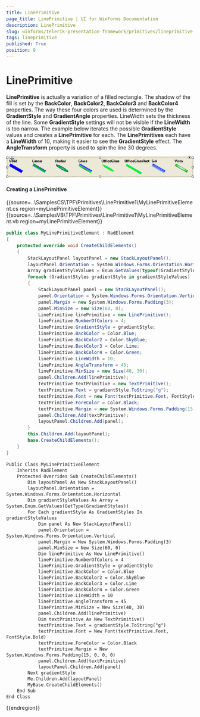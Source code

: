 ```yaml
---
title: LinePrimitive
page_title: LinePrimitive | UI for WinForms Documentation
description: LinePrimitive
slug: winforms/telerik-presentation-framework/primitives/lineprimitive
tags: lineprimitive
published: True
position: 9
---
```


# LinePrimitive


__LinePrimitive__ is actually a variation of a filled rectangle. The shadow of the fill is set by the __BackColor__, __BackColor2__, __BackColor3__ and __BackColor4__ properties. The way these four colors are used is determined by the __GradientStyle__ and __GradientAngle__ properties. LineWidth sets the thickness of the line. Some __GradientStyle__ settings will not be visible if the __LineWidth__ is too narrow. The example below iterates the possible __GradientStyle__ values and creates a __LinePrimitive__ for each. The __LinePrimitives__ each have a __LineWidth__ of 10, making it easier to see the __GradientStyle__ effect. The __AngleTransform__ property is used to spin the line 30 degrees.

![tpf-primitives-lineprimitive 001](images/tpf-primitives-lineprimitive001.png)

#### Creating a LinePrimitive

{{source=..\SamplesCS\TPF\Primitives\LinePrimitive1\MyLinePrimitiveElement.cs region=myLinePrimitiveElement}} 
{{source=..\SamplesVB\TPF\Primitives\LinePrimitive1\MyLinePrimitiveElement.vb region=myLinePrimitiveElement}} 

````C#
public class MyLinePrimitiveElement : RadElement
{
    protected override void CreateChildElements()
    {
        StackLayoutPanel layoutPanel = new StackLayoutPanel();
        layoutPanel.Orientation = System.Windows.Forms.Orientation.Horizontal;
        Array gradientStyleValues = Enum.GetValues(typeof(GradientStyles));
        foreach (GradientStyles gradientStyle in gradientStyleValues)
        {
            StackLayoutPanel panel = new StackLayoutPanel();
            panel.Orientation = System.Windows.Forms.Orientation.Vertical;
            panel.Margin = new System.Windows.Forms.Padding(3);
            panel.MinSize = new Size(60, 0);
            LinePrimitive linePrimitive = new LinePrimitive();
            linePrimitive.NumberOfColors = 4;
            linePrimitive.GradientStyle = gradientStyle;
            linePrimitive.BackColor = Color.Blue;
            linePrimitive.BackColor2 = Color.SkyBlue;
            linePrimitive.BackColor3 = Color.Lime;
            linePrimitive.BackColor4 = Color.Green;
            linePrimitive.LineWidth = 10;
            linePrimitive.AngleTransform = 45;
            linePrimitive.MinSize = new Size(40, 30);
            panel.Children.Add(linePrimitive);
            TextPrimitive textPrimitive = new TextPrimitive();
            textPrimitive.Text = gradientStyle.ToString("g");
            textPrimitive.Font = new Font(textPrimitive.Font, FontStyle.Bold);
            textPrimitive.ForeColor = Color.Black;
            textPrimitive.Margin = new System.Windows.Forms.Padding(15, 0, 0, 0);
            panel.Children.Add(textPrimitive);
            layoutPanel.Children.Add(panel);
        }
        this.Children.Add(layoutPanel);
        base.CreateChildElements();
    }
}

````
````VB.NET
Public Class MyLinePrimitiveElement
    Inherits RadElement
    Protected Overrides Sub CreateChildElements()
        Dim layoutPanel As New StackLayoutPanel()
        layoutPanel.Orientation = System.Windows.Forms.Orientation.Horizontal
        Dim gradientStyleValues As Array = System.Enum.GetValues(GetType(GradientStyles))
        For Each gradientStyle As GradientStyles In gradientStyleValues
            Dim panel As New StackLayoutPanel()
            panel.Orientation = System.Windows.Forms.Orientation.Vertical
            panel.Margin = New System.Windows.Forms.Padding(3)
            panel.MinSize = New Size(60, 0)
            Dim linePrimitive As New LinePrimitive()
            linePrimitive.NumberOfColors = 4
            linePrimitive.GradientStyle = gradientStyle
            linePrimitive.BackColor = Color.Blue
            linePrimitive.BackColor2 = Color.SkyBlue
            linePrimitive.BackColor3 = Color.Lime
            linePrimitive.BackColor4 = Color.Green
            linePrimitive.LineWidth = 10
            linePrimitive.AngleTransform = 45
            linePrimitive.MinSize = New Size(40, 30)
            panel.Children.Add(linePrimitive)
            Dim textPrimitive As New TextPrimitive()
            textPrimitive.Text = gradientStyle.ToString("g")
            textPrimitive.Font = New Font(textPrimitive.Font, FontStyle.Bold)
            textPrimitive.ForeColor = Color.Black
            textPrimitive.Margin = New System.Windows.Forms.Padding(15, 0, 0, 0)
            panel.Children.Add(textPrimitive)
            layoutPanel.Children.Add(panel)
        Next gradientStyle
        Me.Children.Add(layoutPanel)
        MyBase.CreateChildElements()
    End Sub
End Class

````

{{endregion}}
